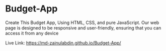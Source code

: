 # Budget-App
Create This Budget App, Using HTML, CSS, and pure JavaScript. Our web page is designed to be responsive and user-friendly, ensuring that you can access it from any device

Live Link: https://md-zainulabdin.github.io/Budget-App/
